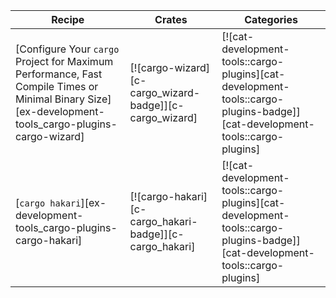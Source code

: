| Recipe | Crates | Categories |
|--------|--------|------------|
| [Configure Your `cargo` Project for Maximum Performance, Fast Compile Times or Minimal Binary Size][ex-development-tools_cargo-plugins-cargo-wizard] | [![cargo-wizard][c-cargo_wizard-badge]][c-cargo_wizard] | [![cat-development-tools::cargo-plugins][cat-development-tools::cargo-plugins-badge]][cat-development-tools::cargo-plugins] |
| [`cargo hakari`][ex-development-tools_cargo-plugins-cargo-hakari] | [![cargo-hakari][c-cargo_hakari-badge]][c-cargo_hakari] | [![cat-development-tools::cargo-plugins][cat-development-tools::cargo-plugins-badge]][cat-development-tools::cargo-plugins] |

<div class="hidden">
</div>
